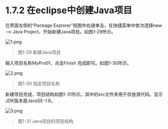 # 1.7.2 在eclipse中创建Java项目

   在界面左侧的“Package Explorer”视图中右键单击，在快捷菜单中依次选择new——> Java  Project，开始新建Java项目。如图1-29所示。

![1.png](https://www.sxt.cn/360shop/Public/admin/UEditor/20170515/1494842173615423.png)

> 图1-29 新建Java项目

   输入项目名称MyPro01，点击Finish 完成即可。如图1-30所示。

![2.png](https://www.sxt.cn/360shop/Public/admin/UEditor/20170515/1494842184700790.png)

> 图1-30 指定项目名称

   新建项目完成，项目结构如图1-31所示。其中的src文件夹用于存放源代码。显示JDK版本是JavaSE-1.8。

![3.png](https://www.sxt.cn/360shop/Public/admin/UEditor/20170515/1494842206589668.png)

> 图1-31 Java项目的项目结构
